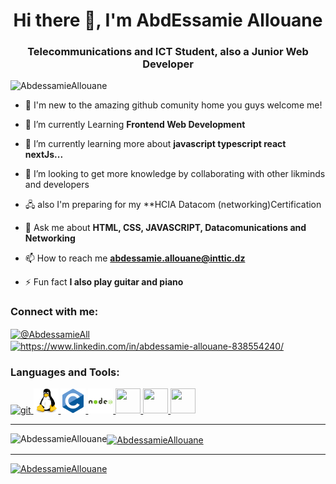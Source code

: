 <h1 align="center">Hi there 👋, I'm AbdEssamie Allouane</h1>
<h3 align="center">Telecommunications and ICT Student, also a Junior Web Developer</h3>

<p align="left"> <img src="https://komarev.com/ghpvc/?username=AbdessamieAllouane&label=Profile%20views&color=0e75b6&style=flat" alt="AbdessamieAllouane" /> </p>



- 👋 I'm new to the amazing github comunity home you guys welcome me!

- 🔭 I’m currently Learning  **Frontend Web Development**

- 🌱 I’m currently learning more about **javascript typescript react nextJs...**

- 👯 I’m looking to get more knowledge by collaborating with other likminds and developers 

- 🖧 also I'm preparing for my **HCIA Datacom (networking)Certification 

- 💬 Ask me about **HTML, CSS, JAVASCRIPT, Datacomunications and Networking**

- 📫 How to reach me **abdessamie.allouane@inttic.dz**

- ⚡ Fun fact **I also play guitar and piano**

<h3 align="left">Connect with me:</h3>
<p align="left">
<a href="https://twitter.com/@AbdessamieAll" target="_blank"><img align="center" src="https://raw.githubusercontent.com/rahuldkjain/github-profile-readme-generator/master/src/images/icons/Social/twitter.svg" alt="@AbdessamieAll" height="30" width="40" /></a>
<a href="https://www.linkedin.com/in/abdessamie-allouane-838554240/" target="_blank"><img align="center" src="https://raw.githubusercontent.com/rahuldkjain/github-profile-readme-generator/master/src/images/icons/Social/linked-in-alt.svg" alt="https://www.linkedin.com/in/abdessamie-allouane-838554240/" height="30" width="40" /></a>
</p>
<h3 align="left">Languages and Tools:</h3>
<div align="left">
  <a href="https://git-scm.com/" target="_blank" rel="noreferrer"> <img src="https://www.vectorlogo.zone/logos/git-scm/git-scm-icon.svg" alt="git" width="40" height="40"/> </a>
  <a href="https://www.linux.org/" target="_blank" rel="noreferrer"> <img src="https://raw.githubusercontent.com/devicons/devicon/master/icons/linux/linux-original.svg" alt="linux" width="40" height="40"/> </a>
  <a href="https://www.cprogramming.com/" target="_blank" rel="noreferrer"> <img src="https://raw.githubusercontent.com/devicons/devicon/master/icons/c/c-original.svg" alt="c" width="40" height="40"/> </a>
  <a href="https://nodejs.org" target="_blank" rel="noreferrer"> <img src="https://raw.githubusercontent.com/devicons/devicon/master/icons/nodejs/nodejs-original-wordmark.svg" alt="nodejs" width="40" height="40"/> </a>
  <a href="https://www.javascript.com/" target="_blank" rel="noreferrer">  <img src="https://cdn.jsdelivr.net/gh/devicons/devicon/icons/javascript/javascript-original.svg" width="40" height="40"/>
  <a href="https://www.html.com/" target="_blank" rel="noreferrer"><img src="https://cdn.jsdelivr.net/gh/devicons/devicon/icons/html5/html5-original.svg" width="40" height="40"/>
  <a href="https://css-tricks.com/" target="_blank" rel="noreferrer"><img src="https://cdn.jsdelivr.net/gh/devicons/devicon/icons/css3/css3-original.svg" width="40" height="40"/>
</div><hr>
<div style margin-top:20px;><img align="left" src="https://github-readme-stats.vercel.app/api/top-langs?username=AbdessamieAllouane&show_icons=true&locale=en&layout=compact" alt="AbdessamieAllouane" /></div>

<div><img align="center" src="https://github-readme-stats.vercel.app/api?username=AbdessamieAllouane&show_icons=true&locale=en" alt="AbdessamieAllouane" /></div><hr>
<div align="left"> <a href="https://github.com/ryo-ma/github-profile-trophy"><img src="https://github-profile-trophy.vercel.app/?username=AbdessamieAllouane" alt="AbdessamieAllouane" /></a> </div>
